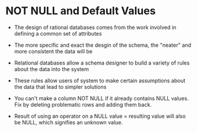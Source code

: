 # NOT NULL and Default Values
- The design of rational databases comes from the work involved in defining a common set of attributes
- The more specific and exact the desgin of the schema, the "neater" and more consistent the data will be
- Relational databases allow a schema designer to build a variety of rules about the data into the system
- These rules allow users of system to make certain assumptions about the data that lead to simpler solutions

- You can't make a column NOT NULL if it already contains NULL values.  Fix by deleting problematic rows and adding them back.

- Result of using an operator on a NULL value = resulting value will also be NULL, which signifies an unknown value.
